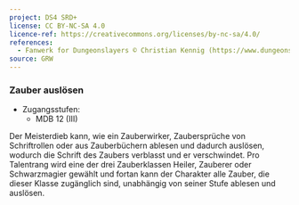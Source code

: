 ```yaml
---
project: DS4 SRD+
license: CC BY-NC-SA 4.0
licence-ref: https://creativecommons.org/licenses/by-nc-sa/4.0/
references: 
  - Fanwerk for Dungeonslayers © Christian Kennig (https://www.dungeonslayers.net/)
source: GRW
---
```


### Zauber auslösen

- Zugangsstufen:
  - MDB 12 (III)

Der Meisterdieb kann, wie ein Zauberwirker, Zaubersprüche von Schriftrollen oder aus Zauberbüchern ablesen und dadurch auslösen, wodurch die Schrift des Zaubers verblasst und er verschwindet. Pro Talentrang wird eine der drei Zauberklassen Heiler, Zauberer oder Schwarzmagier gewählt und fortan kann der Charakter alle Zauber, die dieser Klasse zugänglich sind, unabhängig von seiner Stufe ablesen und auslösen.


